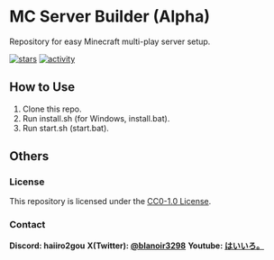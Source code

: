 # MC Server Builder (Alpha)

Repository for easy Minecraft multi-play server setup.

[![stars](https://img.shields.io/github/stars/haiiro2gou/server_builder?logo=github)](https://github.com/haiiro2gou/server_builder/stargazers)
[![activity](https://img.shields.io/github/commit-activity/m/haiiro2gou/server_builder?label=commit&logo=github)](https://github.com/haiiro2gou/server_builder/commits/master)

## How to Use

1. Clone this repo.
2. Run install.sh (for Windows, install.bat).
3. Run start.sh (start.bat).

## Others

### License

This repository is licensed under the [CC0-1.0 License](LICENSE).

### Contact

**Discord: haiiro2gou**
**X(Twitter): [@blanoir3298](https://twitter.com/blanoir3298)**
**Youtube: [はいいろ。](https://www.youtube.com/@haiiro2gou)**
